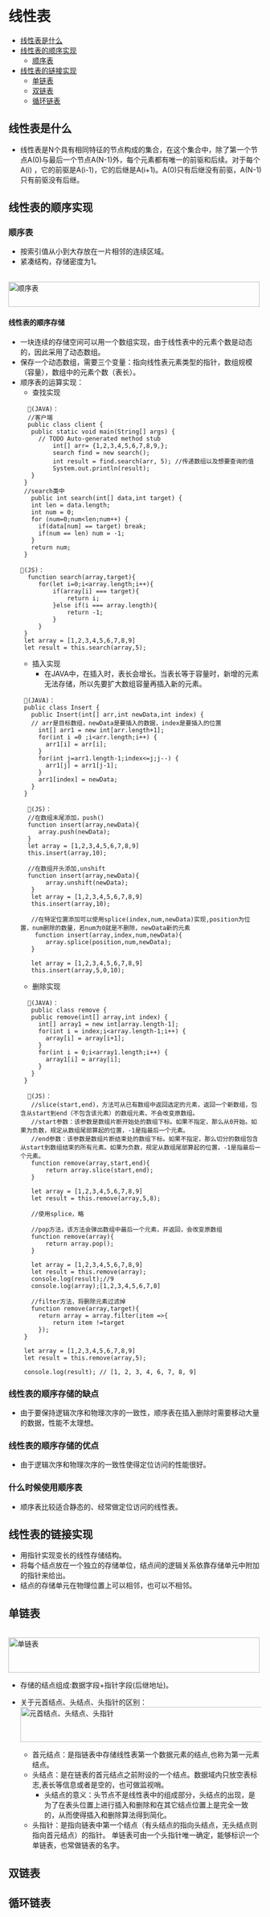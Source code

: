 # 线性表
- [线性表是什么](#线性表是什么)
- [线性表的顺序实现](#线性表的顺序实现)
   - [顺序表](#顺序表)
- [线性表的链接实现](#线性表的链接实现)
   - [单链表](#单链表)
   - [双链表](#双链表)
   - [循环链表](#循环链表)

## 线性表是什么
- 线性表是N个具有相同特征的节点构成的集合，在这个集合中，除了第一个节点A(0)与最后一个节点A(N-1)外，每个元素都有唯一的前驱和后续。对于每个A(i)
，它的前驱是A(i-1)，它的后继是A(i+1)。A(0)只有后继没有前驱，A(N-1)只有前驱没有后继。

## 线性表的顺序实现
### 顺序表
- 按索引值从小到大存放在一片相邻的连续区域。
- 紧凑结构，存储密度为1。
<br />
<img src="" title="顺序表" width="500px" height="50px">

#### 线性表的顺序存储
- 一块连续的存储空间可以用一个数组实现，由于线性表中的元素个数是动态的，因此采用了动态数组。
- 保存一个动态数组，需要三个变量：指向线性表元素类型的指针，数组规模（容量），数组中的元素个数（表长）。
- 顺序表的运算实现：
   - 查找实现
   ```
     🌰(JAVA)：
     //客户端
     public class client {
      public static void main(String[] args) {
        // TODO Auto-generated method stub
            int[] arr= {1,2,3,4,5,6,7,8,9,};
            search find = new search();
            int result = find.search(arr, 5); //传递数组以及想要查询的值
            System.out.println(result);
      }
    }
    //search类中
      public int search(int[] data,int target) {
      int len = data.length;
      int num = 0;
      for (num=0;num<len;num++) {
        if(data[num] == target) break;
        if(num == len) num = -1;
      }
      return num;
    }
   ```
   ```
   🌰(JS)：
     function search(array,target){
        for(let i=0;i<array.length;i++){
            if(array[i] === target){
                return i;
            }else if(i === array.length){
                return -1;
            }
        }
    }
    let array = [1,2,3,4,5,6,7,8,9]
    let result = this.search(array,5);
   ```
   - 插入实现
      - 在JAVA中，在插入时，表长会增长。当表长等于容量时，新增的元素无法存储，所以先要扩大数组容量再插入新的元素。
   ```
    🌰(JAVA)：
    public class Insert {
      public Insert(int[] arr,int newData,int index) {
      // arr是目标数组，newData是要插入的数据，index是要插入的位置
        int[] arr1 = new int[arr.length+1];
        for(int i =0 ;i<arr.length;i++) {
          arr1[i] = arr[i];
        }
        for(int j=arr1.length-1;index<=j;j--) {
          arr1[j] = arr1[j-1];
        }
        arr1[index] = newData;
      }
    }
   ```
   ```
     🌰(JS)：
     //在数组末尾添加，push()
     function insert(array,newData){
        array.push(newData);
     }
     let array = [1,2,3,4,5,6,7,8,9]
     this.insert(array,10);

     //在数组开头添加,unshift
     function insert(array,newData){
          array.unshift(newData);
      }
      let array = [1,2,3,4,5,6,7,8,9]
      this.insert(array,10);  

      //在特定位置添加可以使用splice(index,num,newData)实现,position为位置，num删除的数量，若num为0就是不删除，newData新的元素
       function insert(array,index,num,newData){
          array.splice(position,num,newData);
      }

      let array = [1,2,3,4,5,6,7,8,9]
      this.insert(array,5,0,10);  
   ```
   - 删除实现
   ```
     🌰(JAVA)：
      public class remove {
      public remove(int[] array,int index) {  
        int[] array1 = new int[array.length-1];
        for(int i = index;i<array.length-1;i++) {
          array[i] = array[i+1];
        }
        for(int i = 0;i<array1.length;i++) {
          array1[i] = array[i];
        }
      }
    }
   ```
   ```
     🌰(JS)：
      //slice(start,end)，方法可从已有数组中返回选定的元素，返回一个新数组，包含从start到end（不包含该元素）的数组元素，不会改变原数组。
      //start参数：该参数是数组片断开始处的数组下标。如果不指定，那么从0开始。如果为负数，规定从数组尾部算起的位置，-1是指最后一个元素。
      //end参数：该参数是数组片断结束处的数组下标。如果不指定，那么切分的数组包含从start到数组结束的所有元素。如果为负数，规定从数组尾部算起的位置，-1是指最后一个元素。
      function remove(array,start,end){
          return array.slice(start,end);
      }

      let array = [1,2,3,4,5,6,7,8,9]
      let result = this.remove(array,5,8);  
      
      //使用splice，略
      
      //pop方法，该方法会弹出数组中最后一个元素，并返回，会改变原数组
      function remove(array){
          return array.pop();
      }

      let array = [1,2,3,4,5,6,7,8,9]
      let result = this.remove(array);  
      console.log(result);//9
      console.log(array);[1,2,3,4,5,6,7,8]
      
      //filter方法，将删除元素过滤掉
      function remove(array,target){
        return array = array.filter(item =>{
            return item !=target
        });
    }

    let array = [1,2,3,4,5,6,7,8,9]
    let result = this.remove(array,5);  

    console.log(result); // [1, 2, 3, 4, 6, 7, 8, 9]
   ```
### 线性表的顺序存储的缺点
- 由于要保持逻辑次序和物理次序的一致性，顺序表在插入删除时需要移动大量的数据，性能不太理想。
### 线性表的顺序存储的优点
- 由于逻辑次序和物理次序的一致性使得定位访问的性能很好。
### 什么时候使用顺序表
- 顺序表比较适合静态的、经常做定位访问的线性表。


## 线性表的链接实现
- 用指针实现变长的线性存储结构。
- 将每个结点放在一个独立的存储单位，结点间的逻辑关系依靠存储单元中附加的指针来给出。
- 结点的存储单元在物理位置上可以相邻，也可以不相邻。

## 单链表
<br />
<img src="" title="单链表" width="500px" height="70px">

- 存储的结点组成:数据字段+指针字段(后继地址)。
- 关于元首结点、头结点、头指针的区别：
   <br />
   <img src="" title="元首结点、头结点、头指针" width="500px" height="70px">
   
   - 首元结点：是指链表中存储线性表第一个数据元素的结点,也称为第一元素结点。
   - 头结点：是在链表的首元结点之前附设的一个结点。数据域内只放空表标志,表长等信息或者是空的，也可做监视哨。
      - 头结点的意义：头节点不是线性表中的组成部分，头结点的出现，是为了在表头位置上进行插入和删除和在其它结点位置上是完全一致的，从而使得插入和删除算法得到简化。 
   - 头指针：是指向链表中第一个结点（有头结点的指向头结点，无头结点则指向首元结点）的指针。 单链表可由一个头指针唯一确定，能够标识一个单链表，也常做链表的名字。

## 双链表
## 循环链表
